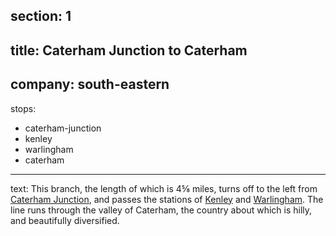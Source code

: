 ﻿section: 1
----
title: Caterham Junction to Caterham
----
company: south-eastern
----
stops:
- caterham-junction
- kenley
- warlingham
- caterham
----
text: This branch, the length of which is 4⅝ miles, turns off to the left from [Caterham Junction](/stations/caterham-junction), and passes the stations of [Kenley](/stations/kenley) and [Warlingham](/stations/warlingham). The line runs through the valley of Caterham, the country about which is hilly, and beautifully diversified.
